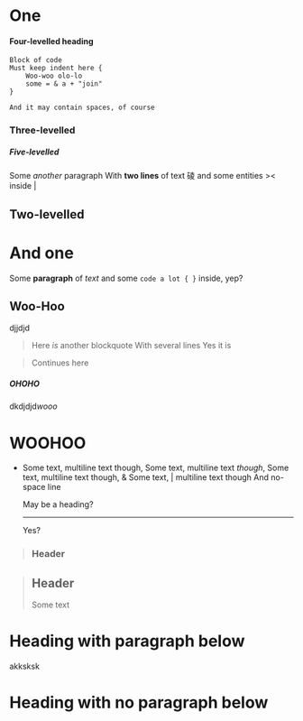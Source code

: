 One
======

#### Four-levelled heading

    Block of code
    Must keep indent here {
        Woo-woo olo-lo
        some = & a + "join"
    }

    And it may contain spaces, of course

### Three-levelled

##### Five-levelled

Some *another* paragraph
With __two lines__ of text &#x7890; and some entities &gt;&lt; inside &#124;

## Two-levelled

# And one

Some **paragraph** of _text_ and some `code a lot { }` inside, yep?

Woo-Hoo
-------

djjdjd

> Here *is* another blockquote
  With several lines
> Yes it is

> Continues here

<h5>OHOHO</h5>

<div><html><span>dkdjdjd</span><em>wooo</em><h1>WOOHOO</h1></html></div>

<!-- comment -->


*  Some text, multiline text though, Some text, multiline text *though*, Some text, multiline text though, &amp; Some text, &#124; multiline text though
And no-space line

      May be a heading?

    -----

    Yes?


> ### Header

> Header
> --------
> Some text

Heading with paragraph below
===========
akksksk

Heading with no paragraph below
===========

